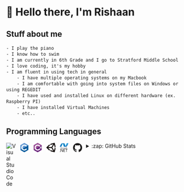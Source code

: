 # 👋 Hello there, I'm Rishaan
  ## Stuff about me
    - I play the piano
    - I know how to swim
    - I am currently in 6th Grade and I go to Stratford Middle School
    - I love coding, it's my hobby
    - I am fluent in using tech in general
        - I have multiple operating systems on my Macbook
        - I am comfortable with going into system files on Windows or using REGEDIT
        - I have used and installed Linux on different hardware (ex. Raspberry PI)
        - I have installed Virtual Machines
        - etc..
  ## Programming Languages
<img align="left" alt="Visual Studio Code" width="26px" src="https://cdn.jsdelivr.net/gh/devicons/devicon/icons/vscode/vscode-original.svg" style="padding-right:10px;" />
<img align="left" alt="C" width="26px" src="https://github.com/devicons/devicon/blob/v2.14.0/icons/c/c-original.svg" style="padding-right:10px;" />
<img align="left" alt="C Sharp" width="26px" src="https://github.com/devicons/devicon/blob/v2.14.0/icons/csharp/csharp-original.svg" style="padding-right:10px;" />
<img align="left" alt="Unity" width="26px" src="https://github.com/devicons/devicon/blob/v2.14.0/icons/unity/unity-original.svg" style="padding-right:10px;" />
<img align="left" alt="VB.NET" width="26px" src="https://github.com/devicons/devicon/blob/v2.14.0/icons/dot-net/dot-net-original-wordmark.svg" style="padding-right:10px;" />
<img align="left" alt="GitHub" width="26px" src="https://github.com/devicons/devicon/blob/v2.14.0/icons/github/github-original.svg" style="padding-right:10px;" />

<details>
  <summary>:zap: GitHub Stats</summary>

  <img align="left" alt="codeSTACKr's GitHub Stats" src="https://github-readme-stats.vercel.app/api?username=rishaank&show_icons=true&hide_border=false&title_color=ff652f&icon_color=FFE400&bg_color=09131B&text_color=ffffff&border_color=0c1a25" />

</details>
